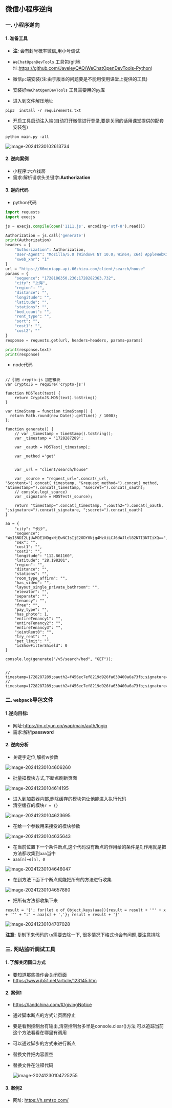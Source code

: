 ## 微信小程序逆向

### 一. 小程序逆向

#### 1. 准备工具

- **注:** 会有封号概率微信,用小号调试

- `WeChatOpenDevTools` 工具包(git地址:https://github.com/JaveleyQAQ/WeChatOpenDevTools-Python)
- 微信`pc`端安装(注:由于版本的问题要是不能用使用课堂上提供的工具)

- 安装好`WeChatOpenDevTools` 工具需要用的`py`库
- 进入到文件解压地址

```
pip3  install -r requirements.txt
```

- 开启工具启动注入端(自动打开微信进行登录,要是关闭的话用课堂提供的配套安装包)

```
python main.py -all
```

![image-20241230102613734](.\image\image-20241230102613734.png)

#### 2. 逆向案例

- 小程序:六六找房
- 需求:解析请求头关键字:**Authorization**



#### 3. 逆向代码

- python代码

```python
import requests
import execjs

js = execjs.compile(open('1111.js', encoding='utf-8').read())

Authorization = js.call('generate')
print(Authorization)
headers = {
    "Authorization": Authorization,
    "User-Agent": "Mozilla/5.0 (Windows NT 10.0; Win64; x64) AppleWebKit/537.36 (KHTML, like Gecko) Chrome/107.0.0.0 Safari/537.36 MicroMessenger/7.0.20.1781(0x6700143B) NetType/WIFI MiniProgramEnv/Windows WindowsWechat/WMPF WindowsWechat(0x63090a13) XWEB/8555",
    "xweb_xhr": "1"
}
url = "https://66miniapp-api.66zhizu.com/client/search/house"
params = {
    "sequence": "1728186350.236;1728282363.732",
    "city": "上海",
    "region": "",
    "distance": "",
    "longitude": "",
    "latitude": "",
    "stations": "",
    "bed_count": "",
    "rent_type": "",
    "sort": "",
    "cost1": "",
    "cost2": ""
}
response = requests.get(url, headers=headers, params=params)

print(response.text)
print(response)

```

- node代码

```node

// 引用 crypto-js 加密模块
var CryptoJS = require('crypto-js')

function MD5Test(text) {
    return CryptoJS.MD5(text).toString()
}

var timeStamp = function timeStamp() {
  return Math.round(new Date().getTime() / 1000);
};

function generate() {
    // var _timestamp = timeStamp().toString();
    var _timestamp = '1728287289';

    var _oauth = MD5Test(_timestamp);

    var _method ='get'


    var _url = "client/search/house"

    var _source = "request_url=".concat(_url, "&content=").concat(_timestamp, "&request_method=").concat(_method, "&timestamp=").concat(_timestamp, "&secret=").concat(_oauth);
    // console.log(_source)
    var _signature = MD5Test(_source);

    return "timestamp=".concat(_timestamp, ";oauth2=").concat(_oauth, ";signature=").concat(_signature, ";secret=").concat(_oauth)
}

aa = {
    "city": "长沙",
    "sequence": "WyI5NDI2LjUwMDE1NDgxNjEwNCIsIjE2ODY0Njg4MzUiLCJ6dWJlcl82NTI3NTIiXQ==",
    "sex": "",
    "cost1": "",
    "cost2": "",
    "longitude": "112.861160",
    "latitude": "28.198201",
    "region": "",
    "distance": "",
    "stations": "",
    "room_type_affirm": "",
    "has_video": "",
    "layout_single_private_bathroom": "",
    "elevator": "",
    "separate": "",
    "tenancy": "",
    "free": "",
    "pay_type": "",
    "has_photo": 1,
    "entireTenancy1": "",
    "entireTenancy2": "",
    "entireTenancy3": "",
    "jointRent0": "",
    "try_rent": "",
    "pet_limit": "",
    "isShowFilterShield": 0
}

console.log(generate("/v5/search/bed", "GET"));


// timestamp=1728287289;oauth2=f456ec7ef8219d926fa630400a6a73fb;signature=07a09d38f27efe84111bb10d1b8ca10c;secret=f456ec7ef8219d926fa630400a6a73fb'
// timestamp=1728287289;oauth2=f456ec7ef8219d926fa630400a6a73fb;signature=07a09d38f27efe84111bb10d1b8ca10c;secret=f456ec7ef8219d926fa630400a6a73fb

```





### 二. `webpack`导包文件

#### 1.逆向目标:

- 网址:https://m.ctyun.cn/wap/main/auth/login
- 需求:解析**password**

#### 2. 逆向分析

- 关键字定位,解析w参数

![image-20241230104606260](.\image\image-20241230104606260.png)

- 批量扣模块方式,下断点刷新页面

![image-20241230104614195](.\image\image-20241230104614195.png)

- 进入到加载器内部,删除缓存的模块包让他能进入执行代码
- 清空缓存的模块`r = {}`

![image-20241230104623695](.\image\image-20241230104623695.png)

- 在给一个参数用来接受的模块参数

![image-20241230104635643](.\image\image-20241230104635643.png)

- 在当前位置下一个条件断点,这个代码没有断点的作用给的条件是0,作用就是把方法都收集到`aaa`当中
- `aaa[n]=e[n], 0`

![image-20241230104646047](.\image\image-20241230104646047.png)

- 在到方法下面下个断点就能把所有的方法进行收集

![image-20241230104657880](.\image\image-20241230104657880.png)

- 把所有方法都收集下来

```
result = '{'; for(let x of Object.keys(aaa)){result = result + '"' + x + '"' + ":" + aaa[x] + ','}; result = result + '}'
```

![image-20241230104707028](.\image\image-20241230104707028.png)

**注意:** 复制下来代码的`\n`需要去除一下, 很多情况下格式也会有问题,要注意排除





### 三. 网站监听调试工具

#### 1. 了解关闭窗口方式

- 要知道那些操作会关闭页面    
- https://www.jb51.net/article/123145.htm

#### 2. 案例1

- https://landchina.com/#/givingNotice

- 通过脚本断点的方式让页面停止

- 要是看到控制台有输出,清空控制台多半是console.clear()方法  可以追踪当前这个方法看看在哪里有调用

- 可以通过脚步的方式来进行断点   

- 替换文件把内容置空

- 替换文件在注释代码

  ![image-20241230104725255](.\image\image-20241230104725255.png)

#### 3. 案例2

- 网址:    https://h.smtso.com/ 